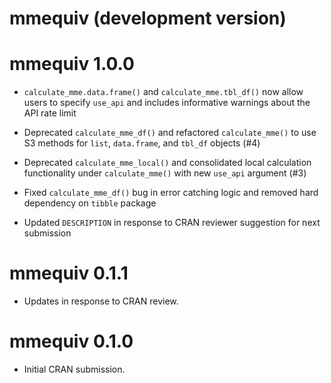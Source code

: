 # mmequiv (development version)

# mmequiv 1.0.0

* `calculate_mme.data.frame()` and `calculate_mme.tbl_df()` now allow users
    to specify `use_api` and includes informative warnings about the API 
    rate limit

* Deprecated `calculate_mme_df()` and refactored `calculate_mme()` to 
    use S3 methods for `list`, `data.frame`, and `tbl_df` objects (#4)

* Deprecated `calculate_mme_local()` and consolidated local calculation 
    functionality under `calculate_mme()` with new `use_api` argument (#3)

* Fixed `calculate_mme_df()` bug in error catching logic and removed hard 
    dependency on `tibble` package

* Updated `DESCRIPTION` in response to CRAN reviewer suggestion for next 
    submission

# mmequiv 0.1.1

* Updates in response to CRAN review.

# mmequiv 0.1.0

* Initial CRAN submission.
